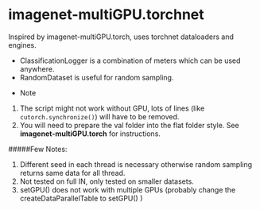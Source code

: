# imagenet-multiGPU.torchnet

Inspired by imagenet-multiGPU.torch, uses torchnet dataloaders and engines.

- ClassificationLogger is a combination of meters which can be used anywhere.
- RandomDataset is useful for random sampling.

* Note

1. The script might not work without GPU, lots of lines (like `cutorch.synchronize()`) will have to be removed.
2. You will need to prepare the val folder into the flat folder style. See **imagenet-multiGPU.torch** for instructions.

#####Few Notes:

1. Different seed in each thread is necessary otherwise random sampling returns same data for all thread.
2. Not tested on full IN, only tested on smaller datasets.
3. setGPU() does not work with multiple GPUs (probably change the createDataParallelTable to setGPU() )
